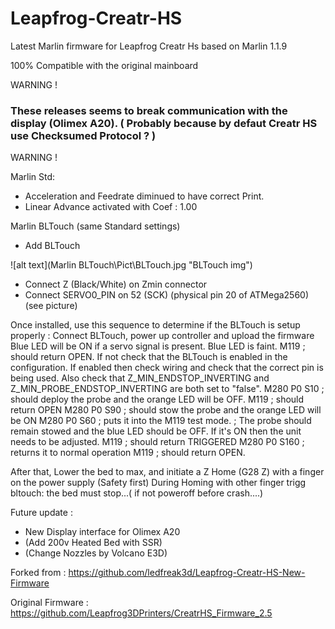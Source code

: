 # Leapfrog-Creatr-HS

Latest Marlin firmware for Leapfrog Creatr Hs based on Marlin 1.1.9

100% Compatible with the original mainboard

WARNING ! 	

### These releases seems to break communication with the display (Olimex A20). ( Probably because by defaut Creatr HS use Checksumed Protocol ? )

WARNING ! 	

Marlin Std:
 - Acceleration and Feedrate diminued to have correct Print.
 - Linear Advance activated with Coef : 1.00

Marlin BLTouch (same Standard settings)
- Add BLTouch

![alt text](Marlin BLTouch\Pict\BLTouch.jpg "BLTouch img")
 
 - Connect Z (Black/White) on Zmin connector
 - Connect SERVO0_PIN on 52 (SCK) (physical pin 20 of ATMega2560) (see picture)

Once installed, use this sequence to determine if the BLTouch is setup properly :
	Connect BLTouch, power up controller and upload the firmware
	Blue LED will be ON if a servo signal is present. Blue LED is faint.
	M119 			; should return OPEN. If not check that the BLTouch is enabled in the configuration. If enabled then check wiring and check that the correct pin is being used. Also check that Z_MIN_ENDSTOP_INVERTING and Z_MIN_PROBE_ENDSTOP_INVERTING are both set to "false".
	M280 P0 S10 	; should deploy the probe and the orange LED will be OFF.
	M119 			; should return OPEN
	M280 P0 S90 	; should stow the probe and the orange LED will be ON
	M280 P0 S60 	; puts it into the M119 test mode.
					; The probe should remain stowed and the blue LED should be OFF. If it's ON then the unit needs to be adjusted.
	M119 			; should return TRIGGERED
	M280 P0 S160 	; returns it to normal operation
	M119 			; should return OPEN.

After that, Lower the bed to max, and initiate a Z Home (G28 Z) with a finger on the power supply (Safety first)
During Homing with other finger trigg bltouch: the bed must stop...( if not poweroff before crash....)

			
Future update : 
 
 - New Display interface for Olimex A20
 - (Add 200v Heated Bed with SSR)
 - (Change Nozzles by Volcano E3D)
 
Forked from : https://github.com/ledfreak3d/Leapfrog-Creatr-HS-New-Firmware

Original Firmware : https://github.com/Leapfrog3DPrinters/CreatrHS_Firmware_2.5